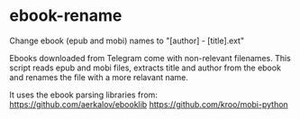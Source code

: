# ebook-rename
Change ebook (epub and mobi) names to "[author] - [title].ext"

Ebooks downloaded from Telegram come with non-relevant filenames. This script reads epub and mobi files, extracts title and author from the ebook and renames the file with a more relavant name.

It uses the ebook parsing libraries from:
https://github.com/aerkalov/ebooklib
https://github.com/kroo/mobi-python
